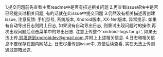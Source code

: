 1.提交问题前先查看主页readme中是否有描述相关问题
2.再查看issue板块中是否已经提交过相关问题, 有的话就在此issue中提交问题
3.仍然没有相关描述再创建issue, 注意反馈: 手机型号, 系统版本, Xndroid版本, XX-Net版本, 异常提示. 如果有自动导出日志则附上日志, 如果没有自动导出日志, 则重试出现问题时的操作,再次出现问题后点击菜单中的导出日志. 注意上传整个'xndroid-logs.tar.gz', 如果无法上传,则发送到xndroiddev@gmail.com,并附上上述相关信息.
4.日志和相关信息不要保存在国内网站上. 日志尽量传到issue中, 方便后续查看, 实在无法上传则通过邮箱发送.
